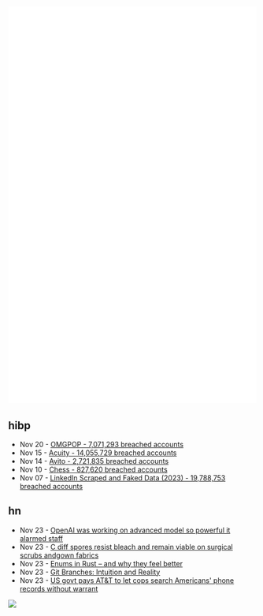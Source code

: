 ![Metrics](https://raw.githubusercontent.com/phixion/phixion/master/metrics.svg)

## hibp

<!--
for https://github.com/phixion/phixion/blob/main/.github/workflows/feeds.yml
-->
<!--START_SECTION:haveibeenpwnd-->
- Nov 20 - [OMGPOP - 7,071,293 breached accounts](https://haveibeenpwned.com/PwnedWebsites#OMGPOP)
- Nov 15 - [Acuity - 14,055,729 breached accounts](https://haveibeenpwned.com/PwnedWebsites#Acuity)
- Nov 14 - [Avito - 2,721,835 breached accounts](https://haveibeenpwned.com/PwnedWebsites#Avito)
- Nov 10 - [Chess - 827,620 breached accounts](https://haveibeenpwned.com/PwnedWebsites#Chess)
- Nov 07 - [LinkedIn Scraped and Faked Data (2023) - 19,788,753 breached accounts](https://haveibeenpwned.com/PwnedWebsites#LinkedInScrape2023)
<!--END_SECTION:haveibeenpwnd-->

## hn

<!--
for https://github.com/phixion/phixion/blob/main/.github/workflows/feeds.yml
-->
<!--START_SECTION:hn-->
- Nov 23 - [OpenAI was working on advanced model so powerful it alarmed staff](https://www.theguardian.com/business/2023/nov/23/openai-was-working-on-advanced-model-so-powerful-it-alarmed-staff)
- Nov 23 - [C diff spores resist bleach and remain viable on surgical scrubs andgown fabrics](https://www.microbiologyresearch.org/content/journal/micro/10.1099/mic.0.001418)
- Nov 23 - [Enums in Rust – and why they feel better](https://www.shuttle.rs/blog/2023/11/23/enums-in-rust)
- Nov 23 - [Git Branches: Intuition and Reality](https://jvns.ca/blog/2023/11/23/branches-intuition-reality/)
- Nov 23 - [US govt pays AT&T to let cops search Americans' phone records without warrant](https://www.theregister.com/2023/11/22/wyden_hemisphere_letter/)
<!--END_SECTION:hn-->

<!--
for https://yhype.me
-->
![](https://hit.yhype.me/github/profile?user_id=13013670)
